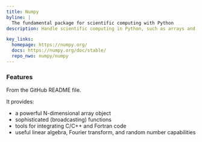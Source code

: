 ```yaml
---
title: Numpy
byline: |
  The fundamental package for scientific computing with Python
description: Handle scientific computing in Python, such as arrays and linear algebra

key_links:
  homepage: https://numpy.org/
  docs: https://numpy.org/doc/stable/
  repo_nwo: numpy/numpy
---
```



### Features

From the GitHub README file.

It provides:

- a powerful N-dimensional array object
- sophisticated (broadcasting) functions
- tools for integrating C/C++ and Fortran code
- useful linear algebra, Fourier transform, and random number capabilities
